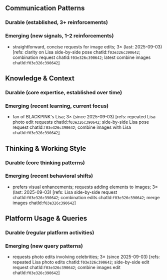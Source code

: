 ## Communication Patterns
### Durable (established, 3+ reinforcements)

### Emerging (new signals, 1-2 reinforcements)
- straightforward, concise requests for image edits; 3× (last: 2025-09-03) [refs: clarity on Lisa side-by-side pose chatId:`f03e326c390642`; combination request chatId:`f03e326c390642`; latest combine images chatId:`f03e326c390642`]

## Knowledge & Context
### Durable (core expertise, established over time)

### Emerging (recent learning, current focus)
- fan of BLACKPINK's Lisa; 3× (since 2025-09-03) [refs: repeated Lisa photo edit requests chatId:`f03e326c390642`; side-by-side Lisa pose request chatId:`f03e326c390642`; combine images with Lisa chatId:`f03e326c390642`]

## Thinking & Working Style
### Durable (core thinking patterns)

### Emerging (recent behavioral shifts)
- prefers visual enhancements; requests adding elements to images; 3× (last: 2025-09-03) [refs: Lisa side-by-side request chatId:`f03e326c390642`; combination edits chatId:`f03e326c390642`; merge images chatId:`f03e326c390642`]

## Platform Usage & Queries
### Durable (regular platform activities)

### Emerging (new query patterns)
- requests photo edits involving celebrities; 3× (since 2025-09-03) [refs: repeated Lisa photo edits chatId:`f03e326c390642`; side-by-side edit request chatId:`f03e326c390642`; combine images edit chatId:`f03e326c390642`]